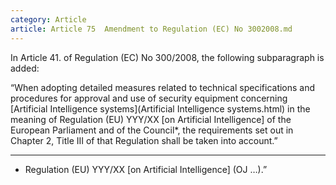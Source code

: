 ```yaml
---
category: Article
article: Article 75  Amendment to Regulation (EC) No 3002008.md
---
```


In Article 41.  of Regulation (EC) No 300/2008, the following subparagraph is added:

“When adopting detailed measures related to technical specifications and procedures for approval and use of security equipment concerning [Artificial Intelligence systems](Artificial Intelligence systems.html) in the meaning of Regulation (EU) YYY/XX [on Artificial Intelligence] of the European Parliament and of the Council*, the requirements set out in Chapter 2, Title III of that Regulation shall be taken into account.”

__________

* Regulation (EU) YYY/XX [on Artificial Intelligence] (OJ …).”